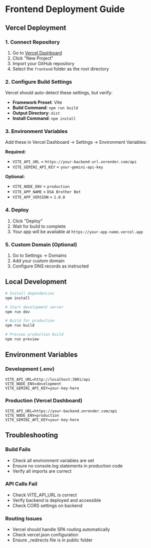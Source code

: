 # Frontend Deployment Guide

## Vercel Deployment

### 1. Connect Repository
1. Go to [Vercel Dashboard](https://vercel.com/dashboard)
2. Click "New Project"
3. Import your GitHub repository
4. Select the `frontend` folder as the root directory

### 2. Configure Build Settings
Vercel should auto-detect these settings, but verify:
- **Framework Preset**: Vite
- **Build Command**: `npm run build`
- **Output Directory**: `dist`
- **Install Command**: `npm install`

### 3. Environment Variables
Add these in Vercel Dashboard → Settings → Environment Variables:

**Required:**
- `VITE_API_URL` = `https://your-backend-url.onrender.com/api`
- `VITE_GEMINI_API_KEY` = `your-gemini-api-key`

**Optional:**
- `VITE_NODE_ENV` = `production`
- `VITE_APP_NAME` = `DSA Brother Bot`
- `VITE_APP_VERSION` = `1.0.0`

### 4. Deploy
1. Click "Deploy"
2. Wait for build to complete
3. Your app will be available at `https://your-app-name.vercel.app`

### 5. Custom Domain (Optional)
1. Go to Settings → Domains
2. Add your custom domain
3. Configure DNS records as instructed

## Local Development

```bash
# Install dependencies
npm install

# Start development server
npm run dev

# Build for production
npm run build

# Preview production build
npm run preview
```

## Environment Variables

### Development (.env)
```env
VITE_API_URL=http://localhost:3001/api
VITE_NODE_ENV=development
VITE_GEMINI_API_KEY=your-key-here
```

### Production (Vercel Dashboard)
```env
VITE_API_URL=https://your-backend.onrender.com/api
VITE_NODE_ENV=production
VITE_GEMINI_API_KEY=your-key-here
```

## Troubleshooting

### Build Fails
- Check all environment variables are set
- Ensure no console.log statements in production code
- Verify all imports are correct

### API Calls Fail
- Check VITE_API_URL is correct
- Verify backend is deployed and accessible
- Check CORS settings on backend

### Routing Issues
- Vercel should handle SPA routing automatically
- Check vercel.json configuration
- Ensure _redirects file is in public folder